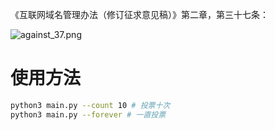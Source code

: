 《互联网域名管理办法（修订征求意见稿）》第二章，第三十七条：

![against_37.png](https://ooo.0o0.ooo/2016/03/28/56f8e561112bf.png)

# 使用方法
```bash
python3 main.py --count 10 # 投票十次
python3 main.py --forever # 一直投票
```